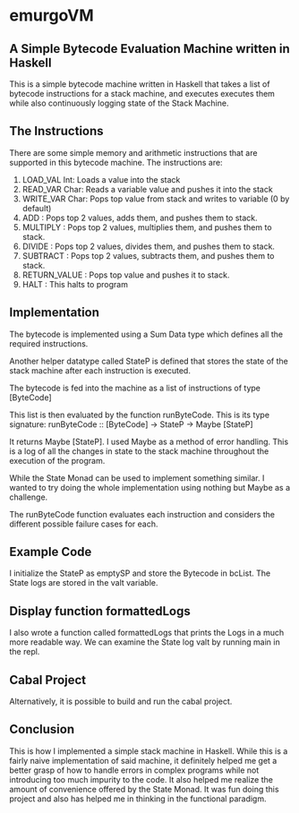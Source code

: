 # emurgoVM
## A Simple Bytecode Evaluation Machine written in Haskell

This is a simple bytecode machine written in Haskell that takes a list of bytecode instructions for a stack machine, and executes 
executes them while also continuously logging state of the Stack Machine.

## The Instructions

There are some simple memory and arithmetic instructions that are supported in this bytecode machine.
The instructions are:
1. LOAD_VAL Int: Loads a value into the stack
2. READ_VAR Char: Reads a variable value and pushes it into the stack
3. WRITE_VAR Char: Pops top value from stack and writes to variable (0 by default)
4. ADD : Pops top 2 values, adds them, and pushes them to stack.
5. MULTIPLY : Pops top 2 values, multiplies them, and pushes them to stack.
6. DIVIDE : Pops top 2 values, divides them, and pushes them to stack.
7. SUBTRACT : Pops top 2 values, subtracts them, and pushes them to stack.
8. RETURN_VALUE : Pops top value and pushes it to stack.
9. HALT : This halts to program

## Implementation

The bytecode is implemented using a Sum Data type which defines all the required instructions.

Another helper datatype called StateP is defined that stores the state of the stack machine after each instruction is executed.

The bytecode is fed into the machine as a list of instructions of type [ByteCode]

This list is then evaluated by the function runByteCode.
This is its type signature:
runByteCode :: [ByteCode] -> StateP -> Maybe [StateP]

It returns Maybe [StateP]. I used Maybe as a method of error handling.
This is a log of all the changes in state to the stack machine throughout the execution of the program.

While the State Monad can be used to implement something similar.
I wanted to try doing the whole implementation using nothing but Maybe as a challenge.

The runByteCode function evaluates each instruction and considers the different possible failure cases for each.

## Example Code

I initialize the StateP as emptySP and store the Bytecode in bcList. The State logs are stored in the valt variable.

## Display function formattedLogs

I also wrote a function called formattedLogs that prints the Logs in a much more readable way.
We can examine the State log valt by running main in the repl.

## Cabal Project
Alternatively, it is possible to build and run the cabal project.

## Conclusion

This is how I implemented a simple stack machine in Haskell. While this is a fairly naive implementation of said machine,
it definitely helped me get a better grasp of how to handle errors in complex programs while not introducing too much impurity to the 
code. It also helped me realize the amount of convenience offered by the State Monad. It was fun doing this project and also has helped me in thinking in the functional paradigm.